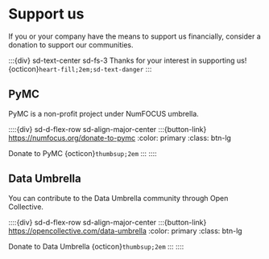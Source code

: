 # Support us

If you or your company have the means to support us financially, consider a donation to support our communities.

:::{div} sd-text-center sd-fs-3
Thanks for your interest in supporting us! {octicon}`heart-fill;2em;sd-text-danger`
:::

## PyMC

PyMC is a non-profit project under NumFOCUS umbrella. 

::::{div} sd-d-flex-row sd-align-major-center
:::{button-link} https://numfocus.org/donate-to-pymc
:color: primary
:class: btn-lg

Donate to PyMC {octicon}`thumbsup;2em`
:::
::::

## Data Umbrella

You can contribute to the Data Umbrella community through Open Collective.

::::{div} sd-d-flex-row sd-align-major-center
:::{button-link} https://opencollective.com/data-umbrella
:color: primary
:class: btn-lg

Donate to Data Umbrella {octicon}`thumbsup;2em`
:::
::::
